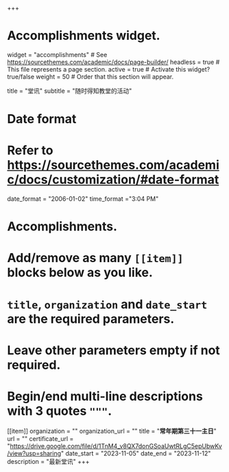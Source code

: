 +++
# Accomplishments widget.
widget = "accomplishments"  # See https://sourcethemes.com/academic/docs/page-builder/
headless = true  # This file represents a page section.
active = true  # Activate this widget? true/false
weight = 50  # Order that this section will appear.

title = "堂讯"
subtitle = "随时得知教堂的活动"

# Date format
#   Refer to https://sourcethemes.com/academic/docs/customization/#date-format
date_format = "2006-01-02"
time_format ="3:04 PM"

# Accomplishments.
#   Add/remove as many `[[item]]` blocks below as you like.
#   `title`, `organization` and `date_start` are the required parameters.
#   Leave other parameters empty if not required.
#   Begin/end multi-line descriptions with 3 quotes `"""`.

[[item]]
  organization = ""
  organization_url = ""
  title = "**常年期第三十一主日**"
  url = ""
  certificate_url = "https://drive.google.com/file/d/1TnM4_v8QX7donGSoaUwtRLgC5epUbwKv/view?usp=sharing"
  date_start = "2023-11-05"
  date_end = "2023-11-12"
  description = "最新堂讯"
+++
